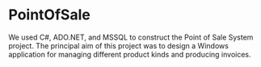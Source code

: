 # PointOfSale
We used C#, ADO.NET, and MSSQL to construct the Point of Sale System project. The principal aim of this project was to design a Windows application for managing different product kinds and producing invoices. 

